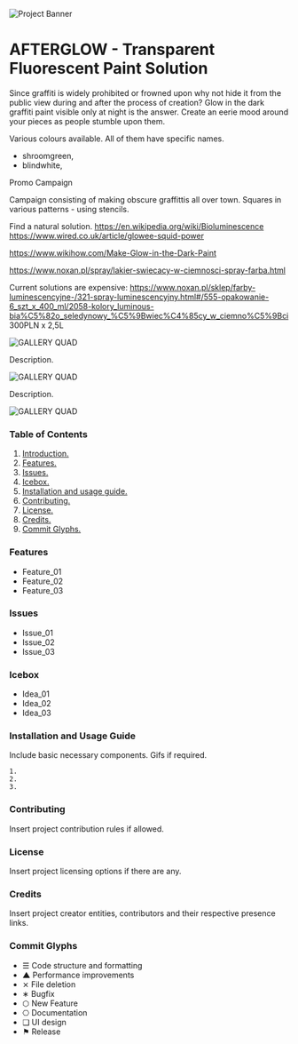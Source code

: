 ![Project Banner](/assets/template_visuals/temp-banner.png)

<a name="intro"></a>
# AFTERGLOW - Transparent Fluorescent Paint Solution
Since graffiti is widely prohibited or frowned upon why not hide it from the public view during and after the process of creation? Glow in the dark graffiti paint visible only at night is the answer. Create an eerie mood around your pieces as people stumble upon them.

Various colours available. All of them have specific names.
- shroomgreen,
- blindwhite,

Promo Campaign

Campaign consisting of making obscure graffittis all over town. Squares in various patterns - using stencils.

Find a natural solution.
https://en.wikipedia.org/wiki/Bioluminescence
https://www.wired.co.uk/article/glowee-squid-power

https://www.wikihow.com/Make-Glow-in-the-Dark-Paint

https://www.noxan.pl/spray/lakier-swiecacy-w-ciemnosci-spray-farba.html

Current solutions are expensive: https://www.noxan.pl/sklep/farby-luminescencyjne-/321-spray-luminescencyjny.html#/555-opakowanie-6_szt_x_400_ml/2058-kolory_luminous-bia%C5%82o_seledynowy_%C5%9Bwiec%C4%85cy_w_ciemno%C5%9Bci 300PLN x 2,5L

![GALLERY QUAD](/assets/template_visuals/temp-dual-gallery.png)

Description.

![GALLERY QUAD](/assets/template_visuals/temp-triple-gallery.png)

Description.

![GALLERY QUAD](/assets/template_visuals/temp-quad-gallery.png)

### Table of Contents
1. [Introduction.](#intro)
2. [Features.](#features)
3. [Issues.](#issues)
4. [Icebox.](#icebox)
5. [Installation and usage guide.](#install)
6. [Contributing.](#contribute)
7. [License.](#license)
8. [Credits.](#credits)
9. [Commit Glyphs.](#glyphs)

<a name="features"></a>
### Features
+ Feature_01
+ Feature_02
+ Feature_03

<a name="issues"></a>
### Issues
+ Issue_01
+ Issue_02
+ Issue_03

<a name="icebox"></a>
### Icebox
+ Idea_01
+ Idea_02
+ Idea_03

<a name="install"></a>
### Installation and Usage Guide
Include basic necessary components. Gifs if required.
```
1. 
2. 
3. 
```

<a name="contribute"></a>
### Contributing
Insert project contribution rules if allowed.

<a name="license"></a>
### License
Insert project licensing options if there are any.

<a name="credits"></a>
### Credits
Insert project creator entities, contributors and their respective presence links.

<a name="glyphs"></a>
### Commit Glyphs

+ ☰ Code structure and formatting
+ ▲ Performance improvements
+ ⨯ File deletion
+ ∗ Bugfix
+ ⬡ New Feature
+ ⎔ Documentation
+ ❑ UI design
+ ⚑ Release

